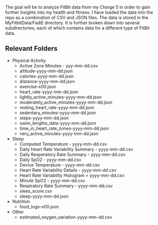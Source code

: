 The goal will be to analyze FitBit data from my Charge 5 in order to gain further insights into my health and fitness. I have loaded the data into the repo as a combination of CSV and JSON files. The data is stored in the MyFitbitData/FadiE directory. It is further broken down into several subdirectories, each of which contains data for a different type of FitBit data.

## Relevant Folders
* Physical Activity
  * Active Zone Minutes - yyy-mm-dd.csv
  * altitude-yyyy-mm-dd.json
  * calories-yyyy-mm-dd.json
  * distance-yyyy-mm-dd.json
  * exercise-x00.json
  * heart_rate-yyyy-mm-dd.json
  * lightly_active_minutes-yyyy-mm-dd.json
  * moderately_active_minutes-yyyy-mm-dd.json
  * resting_heart_rate-yyyy-mm-dd.json
  * sedentary_minutes-yyyy-mm-dd.json
  * steps-yyyy-mm-dd.json
  * swim_lengths_data-yyyy-mm-dd.json
  * time_in_heart_rate_zones-yyyy-mm-dd.json
  * very_active_minutes-yyyy-mm-dd.json
* Sleep
  * Computed Temperature - yyyy-mm-dd.csv
  * Daily Heart Rate Variability Summary - yyyy-mm-dd.csv
  * Daily Resperatory Rate Summary - yyyy-mm-dd.csv
  * Daily SpO2 - yyyy-mm-dd.csv
  * Device Temperature - yyyy-mm-dd.csv
  * Heart Rate Variability Details - yyyy-mm-dd.csv
  * Heart Rate Variability Histogram = yyyy-mm-dd.csv
  * Minute SpO2 - yyyy-mm-dd.csv
  * Respiratory Rate Summary - yyyy-mm-dd.csv
  * slees_score.csv
  * sleep-yyyy-mm-dd.json
* Nutrition
  * food_logs-x00.json
* Other
  * estimated_oxygen_variation-yyyy-mm-dd.csv